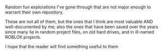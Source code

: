 Random fun explorations I've gone through that are not major enough to warrant their own repository.

These are not all of them, but the ones that I think are most valuable AND well-documented by me; also the ones that have been saved over the years since many lie in 
random project files, on old hard drives, and in ill-named ROBLOX projects. 

I hope that the reader will find something useful to them 
